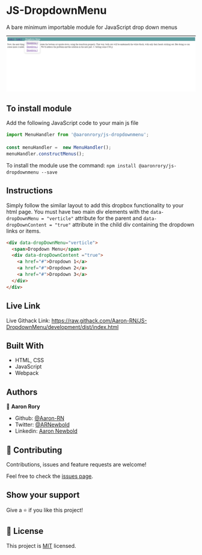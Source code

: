 # JS-DropdownMenu
A bare minimum importable module for JavaScript drop down menus

![screenshot](./screenshot.png)

## To install module

Add the following JavaScript code to your main js file
```JavaScript
import MenuHandler from '@aaronrory/js-dropdownmenu';

const menuHandler =  new MenuHandler();
menuHandler.constructMenus();
```
To install the module use the command:
```npm install @aaronrory/js-dropdownmenu --save```

## Instructions

Simply follow the similar layout to add this dropbox functionality to your html page.
You must have two main div elements with the ``` data-dropDownMenu = "verticle" ``` attribute for the parent and
``` data-dropDownContent = "true" ``` attribute in the child div containing the dropdown links or items.

```html
<div data-dropDownMenu="verticle">
  <span>Dropdown Menu</span>
  <div data-dropDownContent ="true">
    <a href="#">Dropdown 1</a>
    <a href="#">Dropdown 2</a>
    <a href="#">Dropdown 3</a>
  </div>
</div>
```

## Live Link
Live Githack Link: https://raw.githack.com/Aaron-RN/JS-DropdownMenu/development/dist/index.html

## Built With

- HTML, CSS
- JavaScript
- Webpack

## Authors

👤 **Aaron Rory**

- Github: [@Aaron-RN](https://github.com/Aaron-RN)
- Twitter: [@ARNewbold](https://twitter.com/ARNewbold)
- Linkedin: [Aaron Newbold](https://www.linkedin.com/in/aaron-newbold-1b9233187/)

## 🤝 Contributing

Contributions, issues and feature requests are welcome!

Feel free to check the [issues page](issues/).

## Show your support

Give a ⭐️ if you like this project!

## 📝 License

This project is [MIT](lic.url) licensed.
